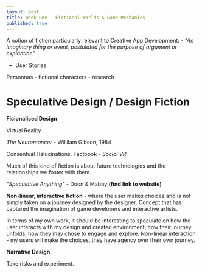 ```yaml
---
layout: post
title: Week One - Fictional Worlds & Game Mechanics
published: true
---
```


A notion of fiction particularly relevant to Creative App Development: -
_"An imaginary thing or event, postulated for the purpose of argument or explantion"_
 - User Stories

Personnas - fictional characters - research

# Speculative Design / Design Fiction

**Ficionalised Design**

Virtual Reality

_The Neuromancer_ - Willilam Gibson, 1984

Consentual Halucinations. Factbook - _Social VR_

Much of this kind of fiction is about future technologies and the relationships we foster with them.


_"Speculative Anything"_ - Doon & Mabby **(find link to website)**

**Non-linear, interactive fiction** - where the user makes choices and is not simply taken on a journey designed by the designer. Concept that has captured the imagination of game developers and interactive artists.

In terms of my own work, it should be interesting to speculate on how the user interacts with my design and created environment, how their journey unfolds, how they may chose to engage and explore. Non-linear interaction - my users will make the choices, they have agency over their own journey.

**Narrative Design**

Take risks and experiment.




